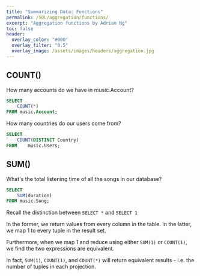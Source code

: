 ```yaml
---
title: "Summarizing Data: Functions"
permalink: /SQL/aggregation/functions/
excerpt: "Aggregation functions by Adrian Ng"
toc: false
header:
  overlay_color: "#000"
  overlay_filter: "0.5"
  overlay_image: /assets/images/headers/aggregation.jpg
---
```


## COUNT()

How many accounts do we have in music.Account?


```sql
SELECT 
	COUNT(*)
FROM music.Account;
```

How many countries do our users come from?

```sql
SELECT
	COUNT(DISTINCT Country)
FROM	music.Users;
```


## SUM()

What's the total listening time of all the songs in our database?

```sql
SELECT
	SUM(duration)
FROM music.Song;
```

Recall the distinction between `SELECT *` and `SELECT 1`

In the former, we return values from every column in the table. 
In the latter, we map 1 to every tuple in the result set.

Furthermore, when we map 1 and reduce using either `SUM(1)` or `COUNT(1)`, we find the two expressions are equivalent.

In fact, `SUM(1)`, `COUNT(1)`, and `COUNT(*)` will return equivalent results - i.e. the number of tuples in each projection.

